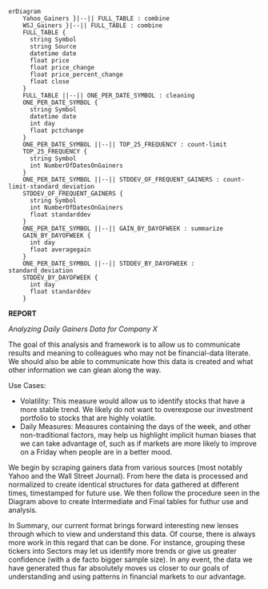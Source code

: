 ```mermaid
erDiagram
    Yahoo_Gainers }|--|| FULL_TABLE : combine
    WSJ_Gainers }|--|| FULL_TABLE : combine
    FULL_TABLE {
      string Symbol
      string Source
      datetime date
      float price
      float price_change
      float price_percent_change
      float close
    }
    FULL_TABLE ||--|| ONE_PER_DATE_SYMBOL : cleaning
    ONE_PER_DATE_SYMBOL {
      string Symbol
      datetime date
      int day
      float pctchange
    }
    ONE_PER_DATE_SYMBOL ||--|| TOP_25_FREQUENCY : count-limit
    TOP_25_FREQUENCY {
      string Symbol
      int NumberOfDatesOnGainers
    }
    ONE_PER_DATE_SYMBOL ||--|| STDDEV_OF_FREQUENT_GAINERS : count-limit-standard_deviation
    STDDEV_OF_FREQUENT_GAINERS {
      string Symbol
      int NumberOfDatesOnGainers
      float standarddev
    }
    ONE_PER_DATE_SYMBOL ||--|| GAIN_BY_DAYOFWEEK : summarize
    GAIN_BY_DAYOFWEEK {
      int day
      float averagegain
    }
    ONE_PER_DATE_SYMBOL ||--|| STDDEV_BY_DAYOFWEEK : standard_deviation
    STDDEV_BY_DAYOFWEEK {
      int day
      float standarddev
    }
```

**REPORT**

*Analyzing Daily Gainers Data for Company X*

The goal of this analysis and framework is to allow us to communicate results and meaning to colleagues who may not be financial-data literate. We should also be able to communicate how this data is created and what other information we can glean along the way.

Use Cases:
  * Volatility: This measure would allow us to identify stocks that have a more stable trend. We likely do not want to overexpose our investment portfolio to stocks that are highly volatile.
  * Daily Measures: Measures containing the days of the week, and other non-traditional factors, may help us highlight implicit human biases that we can take advantage of, such as if markets are more likely to improve on a Friday when people are in a better mood.

We begin by scraping gainers data from various sources (most notably Yahoo and the Wall Street Journal). 
From here the data is processed and normalized to create identical structures for data gathered at different times, timestamped for future use. 
We then follow the procedure seen in the Diagram above to create Intermediate and Final tables for futhur use and analysis.

In Summary, our current format brings forward interesting new lenses through which to view and understand this data. 
Of course, there is always more work in this regard that can be done. For instance, grouping these tickers into Sectors may let us identify more trends or give us greater confidence (with a de facto bigger sample size). 
In any event, the data we have generated thus far absolutely moves us closer to our goals of understanding and using patterns in financial markets to our advantage.
